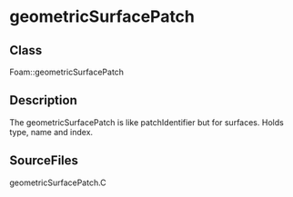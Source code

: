 # geometricSurfacePatch 
## Class
Foam::geometricSurfacePatch

## Description
The geometricSurfacePatch is like patchIdentifier but for surfaces.
Holds type, name and index.

## SourceFiles
geometricSurfacePatch.C

